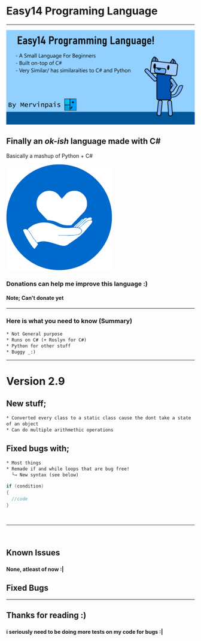 ﻿# Easy14 Programing Language
---
![](Images/repo%20github%20thumnail.png)
## Finally an _ok-ish_ language made with C#
Basically a mashup of Python + C#

![](Images/hand_heart_donate_icon.png)
### Donations can help me improve this language :)
#### Note; Can't donate yet
___

### Here is what you need to know (Summary)
	* Not General purpose
	* Runs on C# (+ Roslyn for C#)
	* Python for other stuff
	* Buggy _:)
---
# Version 2.9

## New stuff;

    * Converted every class to a static class cause the dont take a state of an object
	* Can do multiple arithmethic operations

## Fixed bugs with;

	* Most things
	* Remade if and while loops that are bug free!
	  └→ New syntax (see below)
```csharp
if (condition)
{
  //code
}
```
<br>

---

<br>

## Known Issues
###
#### None, atleast of now :|

## Fixed Bugs

---

## Thanks for reading :)
###
#### i seriously need to be doing more tests on my code for bugs :|